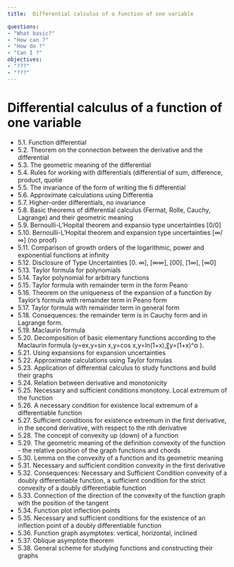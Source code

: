 ```yaml
---
title:  Differential calculus of a function of one variable

questions:
- "What basic?"
- "How can ?"
- "How do ?"
- "Can I ?"
objectives:
- "???"
- "???"
---
```


# Differential calculus of a function of one variable
- 5.1. Function differential
- 5.2. Theorem on the connection between the derivative and the differential
- 5.3. The geometric meaning of the differential
- 5.4. Rules for working with differentials (differential of sum, difference, product, quotie
- 5.5. The invariance of the form of writing the fi differential
- 5.6. Approximate calculations using Differentia
- 5.7. Higher-order differentials, no invariance
- 5.8. Basic theorems of differential calculus (Fermat, Rolle, Cauchy, Lagrange) and their geometric meaning
- 5.9. Bernoulli-L’Hopital theorem and expansio type uncertainties [0/0]
- 5.10. Bernoulli-L’Hopital theorem and expansion type uncertainties [∞/∞] (no proof)
- 5.11. Comparison of growth orders of the logarithmic, power and exponential functions at infinity
- 5.12. Disclosure of Type Uncertainties [0. ∞], [∞∞], [00], [1∞], [∞0]
- 5.13. Taylor formula for polynomials
- 5.14. Taylor polynomial for arbitrary functions
- 5.15. Taylor formula with remainder term in the form Peano
- 5.16. Theorem on the uniqueness of the expansion of a function by Taylor’s formula with remainder term in Peano form
- 5.17. Taylor formula with remainder term in general form
- 5.18. Consequences: the remainder term is in Cauchy form and in Lagrange form.
- 5.19. Maclaurin formula
- 5.20. Decomposition of basic elementary functions according to the Maclaurin formula (y=ex,y=sin x,y=cos x,y=ln(1+x),〖y=(1+x)^α ).
- 5.21. Using expansions for expansion uncertainties
- 5.22. Approximate calculations using Taylor formulas
- 5.23. Application of differential calculus to study functions and build their graphs
- 5.24. Relation between derivative and monotonicity
- 5.25. Necessary and sufficient conditions monotony. Local extremum of the function
- 5.26. A necessary condition for existence local extremum of a differentiable function
- 5.27. Sufficient conditions for existence extremum in the first derivative, in the second derivative, with respect to the nth derivative
- 5.28. The concept of convexity up (down) of a function
- 5.29. The geometric meaning of the definition convexity of the function - the relative position of the graph functions and chords
- 5.30. Lemma on the convexity of a function and its geometric meaning
- 5.31. Necessary and sufficient condition convexity in the first derivative
- 5.32. Consequences: Necessary and Sufficient Condition convexity of a doubly differentiable function, a sufficient condition for the strict convexity of a doubly differentiable function
- 5.33. Connection of the direction of the convexity of the function graph with the position of the tangent
- 5.34. Function plot inflection points
- 5.35. Necessary and sufficient conditions for the existence of an inflection point of a doubly differentiable function
- 5.36. Function graph asymptotes: vertical, horizontal, inclined
- 5.37. Oblique asymptote theorem
- 5.38. General scheme for studying functions and constructing their graphs
